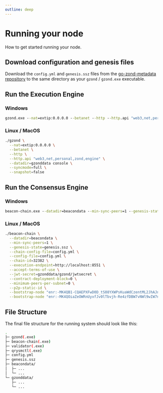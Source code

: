 ```yaml
---
outline: deep
---
```


# Running your node

How to get started running your node.

## Download configuration and genesis files

Download the ``config.yml`` and ``genesis.ssz`` files from the [go-zond-metadata repository](https://github.com/theQRL/go-zond-metadata/tree/main/testnet/betanet) to the same directory as your `gzond` / `gzond.exe` executable.

## Run the Execution Engine

### Windows

```cmd
gzond.exe --nat=extip:0.0.0.0 --betanet --http --http.api "web3,net,personal,zond,engine" --datadir=gzonddata console --syncmode=full --snapshot=false
```

### Linux / MacOS

```bash
./gzond \
  --nat=extip:0.0.0.0 \
  --betanet \
  --http \
  --http.api "web3,net,personal,zond,engine" \
  --datadir=gzonddata console \
  --syncmode=full \
  --snapshot=false
```

## Run the Consensus Engine

### Windows

```cmd
beacon-chain.exe --datadir=beacondata --min-sync-peers=1 --genesis-state=genesis.ssz --chain-config-file=config.yml --config-file=config.yml --chain-id=32382 --execution-endpoint=http://localhost:8551 --accept-terms-of-use --jwt-secret=gzonddata/gzond/jwtsecret --contract-deployment-block=0 --minimum-peers-per-subnet=0 --p2p-static-id --bootstrap-node "enr:-MK4QB1-CQAEPXFwD0D_tS08YXWPsKuaWdCzentML2JhAJnvXUR4lSPHCRXHCjudviKciwBmbPirHjyL_kmI0T1ti6qGAY0sF6hgh2F0dG5ldHOIAAAAAAAAAACEZXRoMpDeYa1-IAAAk___________gmlkgnY0gmlwhC1MJ0KJc2VjcDI1NmsxoQN_5eo8D8pFGWUX1SMAT7kMbY2a9Ryb6Bu2oAW8s28kyYhzeW5jbmV0cwCDdGNwgjLIg3VkcIIu4A" --bootstrap-node "enr:-MK4QOiaZeOWRnUyxfJv0lTbvjh-Re4zfDBW7vNWl9wIW7n8OWzMmxhy8IVHgRF7QZrkm7OGShDogEYUtdg8Bt1nIqaGAY0sFwP7h2F0dG5ldHOIAAAAAAAAAACEZXRoMpDeYa1-IAAAk___________gmlkgnY0gmlwhC0g6p2Jc2VjcDI1NmsxoQK6I2IsSSRwnOtpsnzhgACTRfYZqUQ1aTsw-K4qMR_2BohzeW5jbmV0cwCDdGNwgjLIg3VkcIIu4A"
```

### Linux / MacOS

```bash
./beacon-chain \
  --datadir=beacondata \
  --min-sync-peers=1 \
  --genesis-state=genesis.ssz \
  --chain-config-file=config.yml \
  --config-file=config.yml \
  --chain-id=32382 \
  --execution-endpoint=http://localhost:8551 \
  --accept-terms-of-use \
  --jwt-secret=gzonddata/gzond/jwtsecret \
  --contract-deployment-block=0 \
  --minimum-peers-per-subnet=0 \
  --p2p-static-id \
  --bootstrap-node "enr:-MK4QB1-CQAEPXFwD0D_tS08YXWPsKuaWdCzentML2JhAJnvXUR4lSPHCRXHCjudviKciwBmbPirHjyL_kmI0T1ti6qGAY0sF6hgh2F0dG5ldHOIAAAAAAAAAACEZXRoMpDeYa1-IAAAk___________gmlkgnY0gmlwhC1MJ0KJc2VjcDI1NmsxoQN_5eo8D8pFGWUX1SMAT7kMbY2a9Ryb6Bu2oAW8s28kyYhzeW5jbmV0cwCDdGNwgjLIg3VkcIIu4A" \
  --bootstrap-node "enr:-MK4QOiaZeOWRnUyxfJv0lTbvjh-Re4zfDBW7vNWl9wIW7n8OWzMmxhy8IVHgRF7QZrkm7OGShDogEYUtdg8Bt1nIqaGAY0sFwP7h2F0dG5ldHOIAAAAAAAAAACEZXRoMpDeYa1-IAAAk___________gmlkgnY0gmlwhC0g6p2Jc2VjcDI1NmsxoQK6I2IsSSRwnOtpsnzhgACTRfYZqUQ1aTsw-K4qMR_2BohzeW5jbmV0cwCDdGNwgjLIg3VkcIIu4A"
```

## File Structure

The final file structure for the running system should look like this:

```bash
.
├─ gzond(.exe)
├─ beacon-chain(.exe)
├─ validator(.exe)
├─ qrysmctl(.exe)
├─ config.yml
├─ genesis.ssz
├─ beacondata/
│  ├─ ...
│  └─ ...
└─ gzonddata/
   ├─ ...
   └─ ...
```

